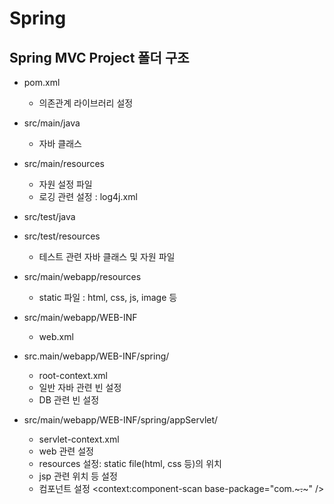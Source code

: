 # Spring


## Spring MVC Project 폴더 구조
- pom.xml
    - 의존관계 라이브러리 설정


- src/main/java
    - 자바 클래스


- src/main/resources
    - 자원 설정 파일
    - 로깅 관련 설정 : log4j.xml


- src/test/java
- src/test/resources
    - 테스트 관련 자바 클래스 및 자원 파일


- src/main/webapp/resources
    - static 파일 : html, css, js, image 등


- src/main/webapp/WEB-INF
    - web.xml


- src.main/webapp/WEB-INF/spring/
    - root-context.xml
    - 일반 자바 관련 빈 설정
    - DB 관련 빈 설정


- src/main/webapp/WEB-INF/spring/appServlet/
    - servlet-context.xml
    - web 관련 설정
    - resources 설정: static file(html, css 등)의 위치
    - jsp 관련 위치 등 설정
    - 컴포넌트 설정 <context:component-scan base-package="com.~~~.~~~" />